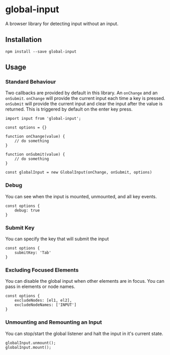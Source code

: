 # global-input
A browser library for detecting input without an input.

## Installation
```
npm install --save global-input
```

## Usage
### Standard Behaviour

Two callbacks are provided by default in this library. An `onChange` and an `onSubmit`.
`onChange` will provide the current input each time a key is pressed.
`onSubmit` will provide the current input and clear the input after the value is returned. This is triggered by default on the enter key press.

```
import input from 'global-input';

const options = {}

function onChange(value) {
    // do something
}

function onSubmit(value) {
    // do something
}

const globalInput = new GlobalInput(onChange, onSubmit, options)
```

### Debug
You can see when the input is mounted, unmounted, and all key events.
```
const options {
    debug: true
}
```

### Submit Key
You can specify the key that will submit the input
```
const options {
    submitKey: 'Tab'
}
```

### Excluding Focused Elements
You can disable the global input when other elements are in focus. You can pass in elements or node names.
```
const options {
    excludeNodes: [el1, el2],
    excludeNodeNames: ['INPUT']
}
```

### Unmounting and Remounting an Input

You can stop/start the global listener and halt the input in it's current state.
```
globalInput.unmount();
globalInput.mount();
```
